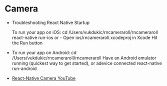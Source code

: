 # Camera



* Troubleshooting React Native Startup

    To run your app on iOS: cd /Users/vukdukic/rncameraroll/rncameraroll react-native run-ios
        or - Open ios/rncameraroll.xcodeproj in Xcode Hit the Run button

* To run your app on Android: cd /Users/vukdukic/rncameraroll/rncameraroll Have an Android emulator running (quickest way to get started), or adevice connected react-native run-android

* [React-Native Camera YouTube](https://www.youtube.com/watch?v=Ikgfr9Yot1M)
